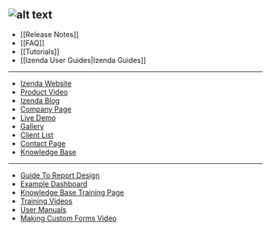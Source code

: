 ![alt text](http://demo2.izenda.us/bi/rs.aspx?image=ModernImages.izenda-logo-4.gif)
---
* [[Release Notes]]
* [[FAQ]]
* [[Tutorials]]
* [[Izenda User Guides|Izenda Guides]]

---

* [Izenda Website](http://www.izenda.com/Site/Izenda-Ad-Hoc-Reporting.aspx)
* [Product Video](http://www.izenda.com/Site/Video/ProductVideo.aspx)
* [Izenda Blog](http://blog.izenda.com/)
* [Company Page](http://www.izenda.com/site/Pages/company.aspx)
* [Live Demo](http://demo2.izenda.us/bi/ReportListIntro.aspx)
* [Gallery](http://www.izenda.com/site/Pages/Gallery.aspx)
* [Client List](http://www.izenda.com/Site/Pages/Clients.aspx)
* [Contact Page](http://www.izenda.com/site/Pages/contactus.aspx)
* [Knowledge Base](http://www.izenda.com/Site/KB/Integration/94)

---

* [Guide To Report Design](http://dwmofqygvzj39.cloudfront.net/izenda-izenda_guide_to_report_design.pdf)
* [Example Dashboard](http://demo2.izenda.us/bi/Dashboards.aspx?rn=Dashboard)
* [Knowledge Base Training Page](http://www.izenda.com/Site/KB/Training/78)
* [Training Videos](http://www.izenda.com/Site/KB/Training/58)
* [User Manuals](http://www.izenda.com/Site/KB/Training/93)
* [Making Custom Forms Video](http://www.youtube.com/watch?v=5b2axJlgdFs)
